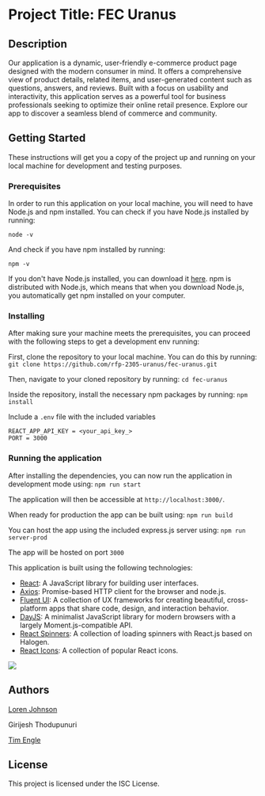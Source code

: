 # Project Title: FEC Uranus

## Description
Our application is a dynamic, user-friendly e-commerce product page designed with the modern consumer in mind. It offers a comprehensive view of product details, related items, and user-generated content such as questions, answers, and reviews. Built with a focus on usability and interactivity, this application serves as a powerful tool for business professionals seeking to optimize their online retail presence. Explore our app to discover a seamless blend of commerce and community.

## Getting Started

These instructions will get you a copy of the project up and running on your local machine for development and testing purposes.

### Prerequisites

In order to run this application on your local machine, you will need to have Node.js and npm installed. You can check if you have Node.js installed by running:

```node -v```

And check if you have npm installed by running:

```npm -v```


If you don't have Node.js installed, you can download it [here](https://nodejs.org/en/download/). npm is distributed with Node.js, which means that when you download Node.js, you automatically get npm installed on your computer.

### Installing

After making sure your machine meets the prerequisites, you can proceed with the following steps to get a development env running:

First, clone the repository to your local machine. You can do this by running:
```git clone https://github.com/rfp-2305-uranus/fec-uranus.git```


Then, navigate to your cloned repository by running:
```cd fec-uranus```

Inside the repository, install the necessary npm packages by running:
```npm install```

Include a `.env` file with the included variables
```
REACT_APP_API_KEY = <your_api_key_>
PORT = 3000
```

### Running the application

After installing the dependencies, you can now run the application in development mode using:
```npm run start```

The application will then be accessible at `http://localhost:3000/`.

When ready for production the app can be built using:
```npm run build```

You can host the app using the included express.js server using:
```npm run server-prod```

The app will be hosted on port `3000`

This application is built using the following technologies:

- [React](https://reactjs.org/): A JavaScript library for building user interfaces.
- [Axios](https://axios-http.com/): Promise-based HTTP client for the browser and node.js.
- [Fluent UI](https://developer.microsoft.com/en-us/fluentui): A collection of UX frameworks for creating beautiful, cross-platform apps that share code, design, and interaction behavior.
- [DayJS](https://day.js.org/): A minimalist JavaScript library for modern browsers with a largely Moment.js-compatible API.
- [React Spinners](https://www.npmjs.com/package/react-spinners): A collection of loading spinners with React.js based on Halogen.
- [React Icons](https://www.npmjs.com/package/react-icons): A collection of popular React icons.


![](https://www.veed.io/embed/574d7276-7cc4-4903-b17c-4f8ed48fd216)

## Authors

[Loren Johnson](https://github.com/L-ren)

Girijesh Thodupunuri

[Tim Engle](https://github.com/TimEngleSF)


## License

This project is licensed under the ISC License.
